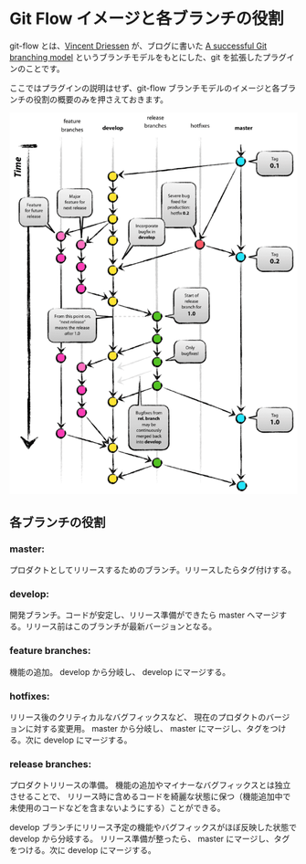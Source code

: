 # Git Flow イメージと各ブランチの役割

git-flow とは、[Vincent Driessen](https://github.com/nvie) が、ブログに書いた [A successful Git branching model](https://nvie.com/posts/a-successful-git-branching-model/) というブランチモデルをもとにした、git を拡張したプラグインのことです。

ここではプラグインの説明はせず、git-flow ブランチモデルのイメージと各ブランチの役割の概要のみを押さえておきます。

![Git Flow ブランチモデル](./image/git_flow.png)  

## 各ブランチの役割  

### master:  

プロダクトとしてリリースするためのブランチ。リリースしたらタグ付けする。

### develop:  

開発ブランチ。コードが安定し、リリース準備ができたら master へマージする。リリース前はこのブランチが最新バージョンとなる。

### feature branches:  

機能の追加。 develop から分岐し、 develop にマージする。

### hotfixes:  

リリース後のクリティカルなバグフィックスなど、 現在のプロダクトのバージョンに対する変更用。 master から分岐し、 master にマージし、タグをつける。次に develop にマージする。

### release branches:  

プロダクトリリースの準備。 機能の追加やマイナーなバグフィックスとは独立させることで、 リリース時に含めるコードを綺麗な状態に保つ（機能追加中で未使用のコードなどを含まないようにする）ことができる。 

develop ブランチにリリース予定の機能やバグフィックスがほぼ反映した状態で develop から分岐する。 リリース準備が整ったら、 master にマージし、タグをつける。次に develop にマージする。
  
